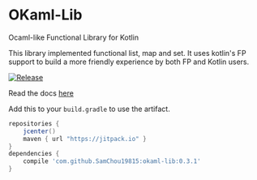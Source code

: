 # OKaml-Lib

Ocaml-like Functional Library for Kotlin

This library implemented functional list, map and set. It uses kotlin's FP
support to build a more friendly experience by both FP and Kotlin users.

[![Release](https://jitpack.io/v/SamChou19815/okaml-lib.svg)](https://jitpack.io/#SamChou19815/okaml-lib)

Read the docs [here](http://docs.developersam.com/okaml-lib/)

Add this to your `build.gradle` to use the artifact.

```groovy
repositories {
    jcenter()
    maven { url "https://jitpack.io" }
}
dependencies {
    compile 'com.github.SamChou19815:okaml-lib:0.3.1'
}
```

